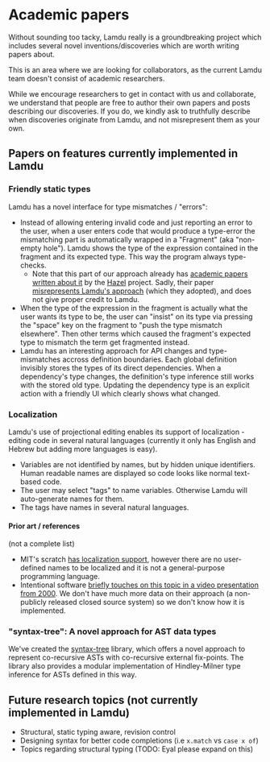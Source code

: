 # Academic papers

Without sounding too tacky, Lamdu really is a groundbreaking project which includes several novel inventions/discoveries which are worth writing papers about.

This is an area where we are looking for collaborators, as the current Lamdu team doesn't consist of academic researchers.

While we encourage researchers to get in contact with us and collaborate, we understand that people are free to author their own papers and posts describing our discoveries. If you do, we kindly ask to truthfully describe when discoveries originate from Lamdu, and not misrepresent them as your own.

## Papers on features currently implemented in Lamdu

### Friendly static types

Lamdu has a novel interface for type mismatches / "errors":

* Instead of allowing entering invalid code and just reporting an error to the user, when a user enters code that would produce a type-error the mismatching part is automatically wrapped in a "Fragment" (aka "non-empty hole"). Lamdu shows the type of the expression contained in the fragment and its expected type. This way the program always type-checks.
  * Note that this part of our approach already has [academic papers written about it](https://arxiv.org/pdf/1607.04180.pdf) by the [Hazel](http://hazel.org) project. Sadly, their paper [misrepresents Lamdu's approach](https://github.com/hazelgrove/hazelnut-popl17/issues/58) (which they adopted), and does not give proper credit to Lamdu.
* When the type of the expression in the fragment is actually what the user wants its type to be, the user can "insist" on its type via pressing the "space" key on the fragment to "push the type mismatch elsewhere". Then other terms which caused the fragment's expected type to mismatch the term get fragmented instead.
* Lamdu has an interesting approach for API changes and type-mismatches accross definition boundaries. Each global definition invisibly stores the types of its direct dependencies. When a dependency's type changes, the definition's type inference still works with the stored old type. Updating the dependency type is an explicit action with a friendly UI which clearly shows what changed.

### Localization

Lamdu's use of projectional editing enables its support of localization - editing code in several natural languages (currently it only has English and Hebrew but adding more languages is easy).

* Variables are not identified by names, but by hidden unique identifiers. Human readable names are displayed so code looks like normal text-based code.
* The user may select "tags" to name variables. Otherwise Lamdu will auto-generate names for them.
* The tags have names in several natural languages.

#### Prior art / references

(not a complete list)

* MIT's scratch [has localization support](https://en.scratch-wiki.info/wiki/How_to_Translate_Scratch), however there are no user-defined names to be localized and it is not a general-purpose programming language.
* Intentional software [briefly touches on this topic in a video presentation from 2000](https://youtu.be/tSnnfUj1XCQ?t=152). We don't have much more data on their approach (a non-publicly released closed source system) so we don't know how it is implemented.

### "syntax-tree": A novel approach for AST data types

We've created the [syntax-tree](https://github.com/lamdu/syntax-tree) library, which offers a novel approach to represent co-recursive ASTs with co-recursive external fix-points. The library also provides a modular implementation of Hindley-Milner type inference for ASTs defined in this way.

## Future research topics (not currently implemented in Lamdu)

* Structural, static typing aware, revision control
* Designing syntax for better code completions (i.e `x.match` vs `case x of`)
* Topics regarding structural typing (TODO: Eyal please expand on this)
